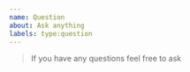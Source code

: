 ```yaml
---
name: Question
about: Ask anything
labels: type:question
---
```


> If you have any questions feel free to ask
